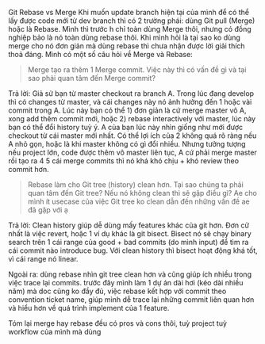 Git Rebase vs Merge
Khi muốn update branch hiện tại của mình để có thể lấy được code mới từ dev branch thì có 2 trường phái: dùng Git pull (Merge) hoặc là Rebase. Mình thì trước h chỉ toàn dùng Merge thôi, nhưng có đồng nghiệp bảo là nó toàn dùng rebase thôi. Khi mình hỏi là tại sao ko dùng merge cho nó đơn giản mà dùng rebase thì chưa nhận được lời giải thích thoả đáng. Mình có một số câu hỏi về Merge và Rebase:

> Merge tạo ra thêm 1 Merge commit. Việc này thì có vấn đề gì và tại sao phải quan tâm đến Merge commit?

Trả lời: Giả sử bạn từ master checkout ra branch A. Trong lúc đang develop thì có changes từ master, và cái changes này nó ảnh hưởng đến 1 hoặc vài commit trong A. Lúc này bạn có thể 1) đơn giản là cứ merge master vô A, xong add thêm commit mới, hoặc 2) rebase interactively với master, lúc này bạn có thể đổi history tuỳ ý. A của bạn lúc này nhìn giống như mới được checkout từ cái master mới nhất.
Có thể lợi ích của 2 không quá rõ ràng nếu A nhỏ gọn, hoặc là khi master không có gì đổi nhiều.
Nhưng tưởng tượng nếu project lớn, code được thêm vô master liên tục, A cứ phải merge master rồi tạo ra 4 5 cái merge commits thì nó khá khó chịu + khó review theo commit hơn.

> Rebase làm cho Git tree (history) clean hơn. Tại sao chúng ta phải quan tâm đến Git tree? Nếu nó không clean thì sẽ gặp điều gì? Ae cho mình ít usecase của việc Git tree ko clean dẫn đến những vấn đề ae đã gặp với ạ

Trả lời: Clean history giúp dễ dùng mấy features khác của git hơn. Đơn cử nhất là việc revert, hoặc 1 ví dụ khác là git bisect. Bisect nó sẽ chạy binary search trên 1 cái range của good + bad commits (do mình input) để tìm ra cái commit nào introduce bug. Với clean history thì bisect hoạt động khá tốt, vì cái range nó linear.

Ngoài ra: dùng rebase nhìn git tree clean hơn và cũng giúp ích nhiều trong việc trace lại commits. trước đây mình làm 1 dự án dài hơi (kéo dài nhiều năm) mà doc cũng ko đầy đủ, việc rebase kết hợp với commit theo convention ticket name, giúp mình dễ trace lại những commit liên quan hơn và hiểu hơn về quá trình implement của 1 feature.

Tóm lại merge hay rebase đều có pros và cons thôi, tuỳ project tuỳ workflow của mình mà dùng

